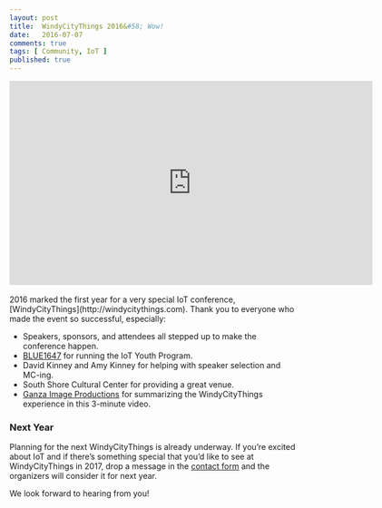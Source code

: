 ```yaml
---
layout: post
title:  WindyCityThings 2016&#58; Wow!
date:   2016-07-07
comments: true
tags: [ Community, IoT ]
published: true
---
```


<div class="video-container">
<iframe src="https://player.vimeo.com/video/173577064?color=f00004&title=0&byline=0&portrait=0" width="640" height="360" frameborder="0" webkitallowfullscreen mozallowfullscreen allowfullscreen></iframe>
</div>
&nbsp;<br/>
2016 marked the first year for a very special IoT conference, [WindyCityThings](http://windycitythings.com). Thank you to everyone who made the event so successful, especially:

* Speakers, sponsors, and attendees all stepped up to make the conference happen.
* [BLUE1647](http://blue1647.com) for running the IoT Youth Program.
* David Kinney and Amy Kinney for helping with speaker selection and MC-ing.
* South Shore Cultural Center for providing a great venue.
* [Ganza Image Productions](http://ganzaimage.com) for summarizing the WindyCityThings experience in this 3-minute video.

<!--more-->

### Next Year

Planning for the next WindyCityThings is already underway. If you’re excited about IoT and if there’s something special that you’d like to see at WindyCityThings in 2017, drop a message in the [contact form](/contact) and the organizers will consider it for next year.

We look forward to hearing from you!
